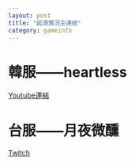 ```yaml
---
layout: post
title: "起源實況主連結"
category: gameinfo
---
```


# 韓服——heartless

[Youtube連結](https://youtu.be/1Gwd2Va6lvw "韓服——heartless")

# 台服——月夜微醺

[Twitch](https://www.twitch.tv/moonweijun "台服——月夜微醺")